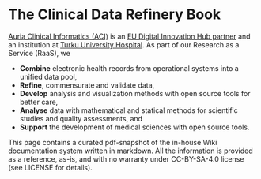 # The Clinical Data Refinery Book

[Auria Clinical Informatics  (ACI)](https://www.auria.fi/tietopalvelu/en/index.php?lang=en) is an [EU Digital Innovation Hub partner](http://s3platform.jrc.ec.europa.eu/digital-innovation-hubs-tool/-/dih/5680/view) and an institution at [Turku University Hospital](http://www.vsshp.fi/en/toimipaikat/tyks/Pages/default.aspx). As part of our Research as a Service (RaaS), we

* **Combine** electronic health records from operational systems into a unified data pool,
* **Refine**, commensurate and validate data,
* **Develop**  analysis and visualization methods with open source tools for better care, 
* **Analyse** data with mathematical and statical methods for scientific studies and quality assessments, and
* **Support** the development of medical sciences with open source tools.

This page contains a curated pdf-snapshot of the in-house Wiki documentation system written in markdown. All the information is provided as a reference, as-is, and with no warranty under CC-BY-SA-4.0 license (see LICENSE for details). 